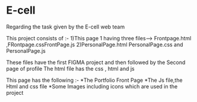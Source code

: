 # E-cell
Regarding the task given by the E-cell web team


This project consists of :- 1)This page 1 having three files--> Frontpage.html ,FRontpage.cssFrontPage.js
                                         2)PersonalPage.html PersonalPage.css and PersonalPage.js

These files have the first FIGMA project and then followed by the Second page of profile
The html file has the css , html and js

This page has the following :- *The Portfolio Front Page *The Js file,the Html and css file *Some Images including icons which are used in the project
